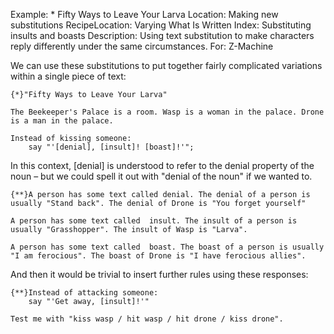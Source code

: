 Example: * Fifty Ways to Leave Your Larva
Location: Making new substitutions
RecipeLocation: Varying What Is Written
Index: Substituting insults and boasts
Description: Using text substitution to make characters reply differently under the same circumstances.
For: Z-Machine

  
We can use these substitutions to put together fairly complicated variations within a single piece of text:

  

``` inform7
{*}"Fifty Ways to Leave Your Larva"

The Beekeeper's Palace is a room. Wasp is a woman in the palace. Drone is a man in the palace.

Instead of kissing someone:
	say "'[denial], [insult]! [boast]!'";
```

  
In this context, [denial] is understood to refer to the denial property of the noun – but we could spell it out with "denial of the noun" if we wanted to.

  

``` inform7
{**}A person has some text called denial. The denial of a person is usually "Stand back". The denial of Drone is "You forget yourself"

A person has some text called  insult. The insult of a person is usually "Grasshopper". The insult of Wasp is "Larva".

A person has some text called  boast. The boast of a person is usually "I am ferocious". The boast of Drone is "I have ferocious allies".
```

  
And then it would be trivial to insert further rules using these responses:

  

``` inform7
{**}Instead of attacking someone:
	say "'Get away, [insult]!'"

Test me with "kiss wasp / hit wasp / hit drone / kiss drone".
```

